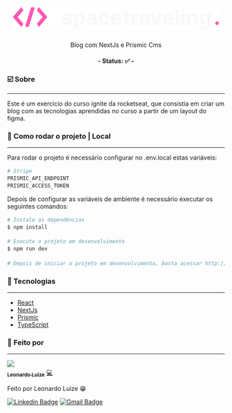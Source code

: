 <h1 align="center">
    <img src="./public/assets/logo.svg">
</h1>
<p align="center">Blog com NextJs e Prismic Cms</p>

<h4 align="center"> 
	- Status: ✅ -
</h4>

### ☑️ Sobre
---

<p>
  Este é um exercício do curso ignite da rocketseat, que consistia em criar um blog
  com as tecnologias aprendidas no curso a partir de um layout do figma.
</p>

### 🔌 Como rodar o projeto | Local
---
Para rodar o projeto é necessário configurar no .env.local estas variáveis:
```bash
# Stripe
PRISMIC_API_ENDPOINT
PRISMIC_ACCESS_TOKEN
```

Depois de configurar as variáveis de ambiente é necessário executar os seguintes comandos:

```bash
# Instale as dependências
$ npm install

# Execute o projeto em desenvolvimento
$ npm run dev

# Depois de iniciar o projeto em desenvolvimento, basta acessar http://localhost:3000/
```

### 🔋 Tecnologias
---

- [React](https://pt-br.reactjs.org/)
- [NextJs](https://nextjs.org/)
- [Prismic](https://prismic.io/)
- [TypeScript](https://www.typescriptlang.org/)

### 🎲 Feito por
---

<a href="https://github.com/LeonardoLuize">
 <img src="https://avatars.githubusercontent.com/u/74014082?v=4" width="100px;"/>
 <br />
 <sub><b>Leonardo Luize</b></sub></a> <a href="https://github.com/LeonardoLuize" >💻</a>


Feito por Leonardo Luize 😁

[![Linkedin Badge](https://img.shields.io/badge/-Leonardo-blue?style=rounded&logo=Linkedin&logoColor=white&link=https://www.linkedin.com/in/leonardoluize/)](https://www.linkedin.com/in/leonardoluize/) 
[![Gmail Badge](https://img.shields.io/badge/-leonardo.luize2@gmail.com-c14438?style=rounded&logo=Gmail&logoColor=white&link=mailto:leonardo.luize2@gmail.com)](mailto:leonardo.luize2@gmail.com)

